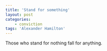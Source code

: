 ```yaml
---
title: 'Stand for something'
layout: post
categories:
    - conviction
tags: 'Alexander Hamilton'
---
```


Those who stand for nothing fall for anything.